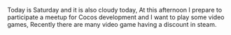 Today is Saturday and it is also cloudy today, At this afternoon I prepare to participate a meetup for Cocos development and I want to play some video games, Recently there are many video game having a discount in steam.
